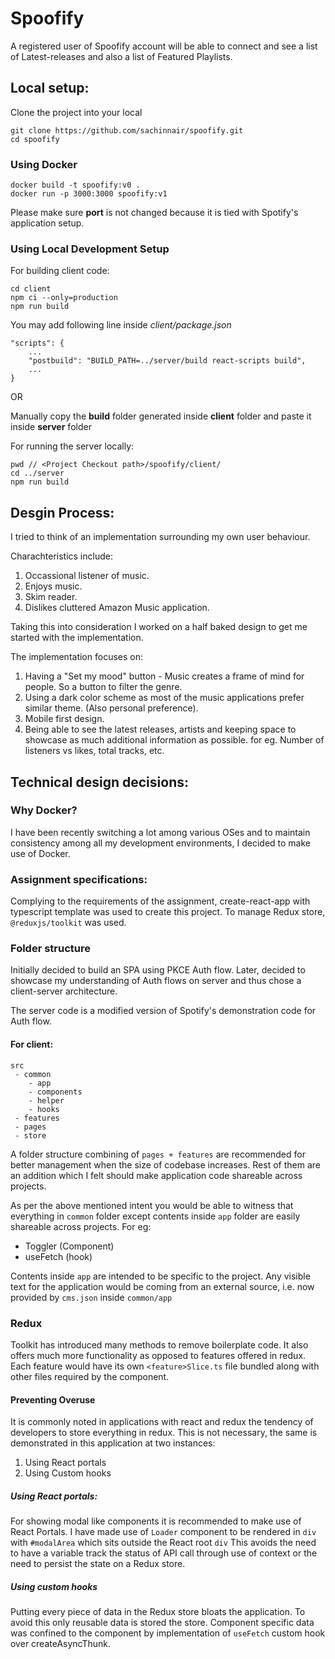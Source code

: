 
# Spoofify

A registered user of Spoofify account will be able to connect and see a list of Latest-releases and also a list of Featured Playlists.

## Local setup:

Clone the project into your local

```
git clone https://github.com/sachinnair/spoofify.git
cd spoofify
```

### Using Docker

```
docker build -t spoofify:v0 .
docker run -p 3000:3000 spoofify:v1
```
Please make sure **port** is not changed because it is tied with Spotify's application setup.

### Using Local Development Setup

For building client code:
```
cd client
npm ci --only=production 
npm run build
```

You may add following line inside *client/package.json*
```
"scripts": {
    ...
    "postbuild": "BUILD_PATH=../server/build react-scripts build",
    ...
}
```

OR 

Manually copy the **build** folder generated inside **client** folder and paste it inside **server** folder

For running the server locally:
```
pwd // <Project Checkout path>/spoofify/client/
cd ../server
npm run build
```
## Desgin Process:

I tried to think of an implementation surrounding my own user behaviour.

Charachteristics include:
1. Occassional listener of music.
2. Enjoys music.
3. Skim reader.
4. Dislikes cluttered Amazon Music application.

Taking this into consideration I worked on a half baked design to get me started with the implementation.

The implementation focuses on:
1. Having a "Set my mood" button - Music creates a frame of mind for people. So a button to filter the genre.
2. Using a dark color scheme as most of the music applications prefer similar theme. (Also personal preference).
3. Mobile first design.
4. Being able to see the latest releases, artists and keeping space to showcase as much additional information as possible. for eg. Number of listeners vs likes, total tracks, etc.

## Technical design decisions:

### Why Docker?

I have been recently switching a lot among various OSes and to maintain consistency among all my development environments, I decided to make use of Docker.

### Assignment specifications:
Complying to the requirements of the assignment, create-react-app with typescript template was used to create this project. To manage Redux store, `@reduxjs/toolkit` was used. 

### Folder structure 

Initially decided to build an SPA using PKCE Auth flow. Later, decided to showcase my understanding of Auth flows on server and thus chose a client-server architecture.

The server code is a modified version of Spotify's demonstration code for Auth flow.

#### For client:

```
src
 - common
    - app
    - components
    - helper
    - hooks
 - features
 - pages
 - store

```
A folder structure combining of `pages + features` are recommended for better management when the size of codebase increases. Rest of them are an addition which I felt should make application code shareable across projects.

As per the above mentioned intent you would be able to witness that everything in `common` folder except contents inside `app` folder are easily shareable across projects.
For eg:
- Toggler (Component)
- useFetch (hook)

Contents inside `app` are intended to be specific to the project. Any visible text for the application would be coming from an external source, i.e. now provided by `cms.json` inside `common/app`

### Redux 

Toolkit has introduced many methods to remove boilerplate code. It also offers much more functionality as opposed to features offered in redux.
Each feature would have its own `<feature>Slice.ts` file bundled along with other files required by the component.

#### Preventing Overuse
It is commonly noted in applications with react and redux the tendency of developers to store everything in redux. This is not necessary, the same is demonstrated in this application at two instances:
1. Using React portals
2. Using Custom hooks

##### Using React portals:
For showing modal like components it is recommended to make use of React Portals. I have made use of `Loader` component to be rendered in `div` with `#modalArea` which sits outside the React root `div`
This avoids the need to have a variable track the status of API call through use of context or the need to persist the state on a Redux store.

##### Using custom hooks
Putting every piece of data in the Redux store bloats the application. To avoid this only reusable data is stored the store. Component specific data was confined to the component by implementation of `useFetch` custom hook over createAsyncThunk.

